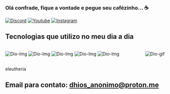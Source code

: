 ### Olá confrade, fique a vontade e pegue seu cafézinho... ☕

[![Discord](https://img.shields.io/badge/Twitter-1DA1F2?style=for-the-badge&logo=twitter&logoColor=white)](https://twitter.com/Dh1xs)
[![Youtube](https://img.shields.io/badge/YouTube-FF0000?style=for-the-badge&logo=youtube&logoColor=white)]()
[![Instagram](https://img.shields.io/badge/Instagram-E4405F?style=for-the-badge&logo=instagram&logoColor=white)]()
## Tecnologias que utilizo no meu dia a dia

<div style="display: inline_block"><br/>
    <img aling="center" alt="Dio-Img" src= "https://img.shields.io/badge/Python-3776AB?style=for-the-badge&logo=python&logoColor=white"/>
    <img aling="center" alt="Dio-Img" src= "https://img.shields.io/badge/JavaScript-323330?style=for-the-badge&logo=javascript&logoColor=F7DF1E"/>
    <img aling="center" alt="Dio-Img" src= "https://img.shields.io/badge/Heroku-430098?style=for-the-badge&logo=heroku&logoColor=white"/>
    <img aling="center" alt="Dio-Img" src= "https://img.shields.io/badge/Debian-A81D33?style=for-the-badge&logo=debian&logoColor=white"/>
    <img aling="center" alt="Dio-Img" src= "https://img.shields.io/badge/MongoDB-4EA94B?style=for-the-badge&logo=mongodb&logoColor=white"/>
    <img align="right" alt="Dio-gif" src"https://media.tenor.com/FZG-999vZM8AAAAd/hacker-ascii.gif](https://media.tenor.com/FZG-999vZM8AAAAd/hacker-ascii.gif">
</div><br/>

eleutheria

## Email para contato: dhios_anonimo@proton.me
